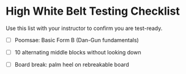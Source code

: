 ﻿# High White Belt Testing Checklist

Use this list with your instructor to confirm you are test-ready.

- [ ] Poomsae: Basic Form B (Dan-Gun fundamentals)
- [ ] 10 alternating middle blocks without looking down
- [ ] Board break: palm heel on rebreakable board

